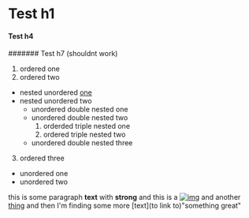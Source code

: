 # Test h1
#### Test h4
####### Test h7 (shouldnt work)


1. ordered one
2. ordered two
  - nested unordered [one](/url)
  - nested unordered two
    - unordered double nested one
    - unordered double nested two
      1. orderded triple nested one
      2. ordered triple nested two
    - unordered double nested three
3. ordered three

- unordered one
- unordered two

this is some paragraph <strong>text</strong> with **strong** and this is a [![img](http://sometthing.com)](http://example.com) and another [thing](http://whatever.com) and then I'm finding some more [text](to link to)"something great"
